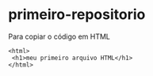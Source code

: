 # primeiro-repositorio

Para copiar o código em HTML
```
<html>
 <h1>meu primeiro arquivo HTML</h1>
</html>
 ```
